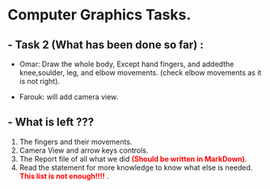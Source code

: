 # Computer Graphics Tasks.
## - Task 2 (What has been done so far) :
* Omar: Draw the whole body, Except hand fingers, and addedthe knee,soulder, leg, and elbow movements. (check elbow movements as it is not right).
  
* Farouk: will add camera view.

## - What is left ???
1. The fingers and their movements.
2. Camera View and arrow keys controls.
3. The Report file of all what we did <span style="color:red">**(Should be written in MarkDown)**</span>.
4. Read the statement for more knowledge to know what else is needed.
 <span style="color:red"> **This list is not enough!!!!** </span>. 
